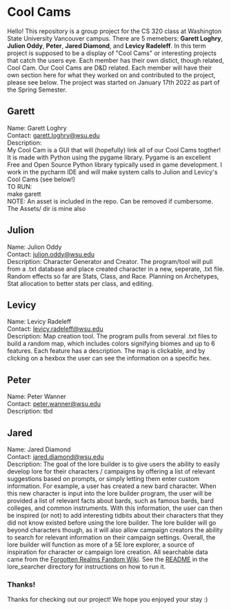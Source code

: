 # Cool Cams
Hello! This repository is a group project for the CS 320 class at Washington State University Vancouver campus. There are 5 memebers: 
**Garett Loghry**, **Julion Oddy**, **Peter**, **Jared Diamond**, and **Levicy Radeleff**. In this term project is supposed to be a display of "Cool Cams" or interesting projects that catch the users eye. Each member has their own distict, though related, Cool Cam. Our Cool Cams are D&D related. Each member will have their own section here for what they worked on and contributed to the project, please see below. The project was started on January 17th 2022 as part of the Spring Semester.

## Garett
Name: Garett Loghry  
Contact: garett.loghry@wsu.edu  
Description:  
My Cool Cam is a GUI that will (hopefully) link all of our Cool Cams togther! It is made with Python using the pygame library. Pygame is an excellent Free and Open Source Python library typically used in game development. I work in the pycharm IDE and will make system calls to Julion and Levicy's Cool Cams (see below!)  
   TO RUN:  
      make garett  
   NOTE:
      An asset is included in the repo. Can be removed if cumbersome. The Assets/ dir is mine also  

## Julion
Name: Julion Oddy  
Contact: julion.oddy@wsu.edu  
Description: Character Generator and Creator. The program/tool will pull from a .txt database and place created character in a new, seperate, .txt file. Random effects so far are Stats, Class, and Race. Planning on Archetypes, Stat allocation to better stats per class, and editing.

## Levicy
Name: Levicy Radeleff  
Contact: levicy.radeleff@wsu.edu  
Description: Map creation tool. The program pulls from several .txt files to build a random map, which includes colors signifying biomes and up to 6 features. Each feature has  a description. The map is clickable, and by clicking on a hexbox the user can see the information on a specific hex.   

## Peter
Name: Peter Wanner  
Contact: peter.wanner@wsu.edu  
Description: tbd  

## Jared
Name: Jared Diamond  
Contact: jared.diamond@wsu.edu  
Description: The goal of the lore builder is to give users the ability to easily develop lore for their characters / campaigns by offering a list of relevant suggestions based on prompts, or simply letting them enter custom information. For example, a user has created a new bard character. When this new character is input into the lore builder program, the user will be provided a list of relevant facts about bards, such as famous bards, bard colleges, and common instruments. With this information, the user can then be inspired (or not) to add interesting tidbits about their characters that they did not know existed before using the lore builder. The lore builder will go beyond characters though, as it will also allow campaign creators the ability to search for relevant information on their campaign settings. Overall, the lore builder will function as more of a 5E lore explorer, a source of inspiration for character or campaign lore creation. All searchable data came from the [Forgotten Realms Fandom Wiki](https://forgottenrealms.fandom.com/wiki/Main_Page).
See the [README](https://github.com/gloghry/cs320/tree/master/lore_searcher) in the lore_searcher directory for instructions on how to run it.  

### Thanks!
Thanks for checking out our project! We hope you enjoyed your stay :)
